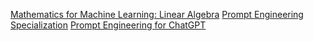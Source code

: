 [Mathematics for Machine Learning: Linear Algebra](https://www.coursera.org/learn/linear-algebra-machine-learning)
[Prompt Engineering Specialization](https://www.coursera.org/specializations/prompt-engineering)
[Prompt Engineering for ChatGPT](https://www.coursera.org/learn/prompt-engineering)
